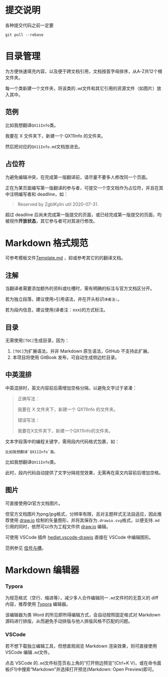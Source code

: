 # 提交说明

各种提交代码之前一定要

```shell
git pull --rebase
```

# 目录管理

为方便快速填充内容，以及便于跨文档引用，文档按首字母排序，从A-Z共12个根文件夹。

每一个类新建一个文件夹，将该类的`.md`文件和其它引用的资源文件（如图片）放入其中。

## 范例

比如我想翻译`QX11Info`类。

我要在 X 文件夹下，新建一个 QX11Info 的文件夹。

然后把对应的`QX11Info.md`文档放进去。

## 占位符

为避免编辑冲突，在完成第一版翻译前，请尽量不要多人修改同一个页面。

正在为某页面编写第一版翻译的参与者，可提交一个空文档作为占位符，并且在其中注明编写者和 deadline，如：
> Reserved by ZgblKylin util 2020-07-31.

超过 deadline 后尚未完成第一版提交的页面，或已经完成第一版提交的页面，均被视作**开放状态**，其它参与者可对其进行修改。

# Markdown 格式规范

可参考模板文件[Template.md](Template.md) ，抑或参考其它的的翻译文档。

## 注解

当翻译者需要添加额外的资料或吐槽时，需有明确的标注与官方文档区分开。

若为独立段落，建议使用`>`引用语法，并在开头标识`译者注:`。

若为段内信息，建议使用(译者注：xxx)的方式标注。

## 目录

无需使用`[TOC]`生成目录，因为：
1. `[TOC]`为扩展语法，并非 Markdown 原生语法，GitHub 不支持此扩展。
2. 本项目将使用 GitBook 发布，可自动生成侧边栏目录。

## 中英混排

中英混排时，英文内容前后需增加空格分隔，以避免文字过于紧凑：
> 正确写法：
>
> 我要在 X 文件夹下，新建一个 QX11Info 的文件夹。
>
> 错误写法：
>
> 我要在X文件夹下，新建一个QX11Info的文件夹。

文本字段落中的编程关键字，需用段内代码格式包裹，如：
```text
比如我想翻译`QX11Info`类。
```
比如我想翻译`QX11Info`类。

此时，段内代码自动提供了文字分隔视觉效果，无需再在英文内容前后增加空格。

## 图片

可直接使用Qt官方文档图片。

但官方文档图片为png/jpg格式，分辨率有限，且对主题样式无法自适应，因此推荐使用 [draw.io](https://app.diagrams.net/) 绘制的矢量图形，并将其保存为`.drawio.svg`格式，以便支持`.md`引用的同时，依然可以作为工程文件供 [draw.io](https://app.diagrams.net/) 编辑。

可使用 VSCode 插件 [hediet.vscode-drawio](https://marketplace.visualstudio.com/items?itemName=hediet.vscode-drawio) 直接在 VSCode 中编辑图形。

范例参见 [信号与槽](S/Signals_and_Slots/Signals_and_Slots.md)。

# Markdown 编辑器

### Typora

为规范格式（空行、缩进等），减少多人合作编辑同一`.md`文件时的无意义的 diff 内容，推荐使用 [Typora](https://typora.io/) 编辑器。

该编辑器为类 Word 的所见即所得编辑方式，会自动按照固定格式对 Markdown 源码进行排版，从而避免手动排版与他人排版风格不匹配的问题。

### VSCode

若不想下载独立编辑工具，但想直观阅览 Markdown 渲染效果，则可直接使用 VSCode 编辑`.md`文件。

点击 VSCode 的`.md`文件标签页右上角的“打开侧边预览”(Ctrl+K V)，或在命令面板(F1)中搜索“Markdown”并选择打开预览(Markdown: Open Preview)即可。
